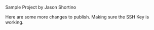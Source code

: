 Sample Project by Jason Shortino

Here are some more changes to publish. Making sure the SSH Key is working.
